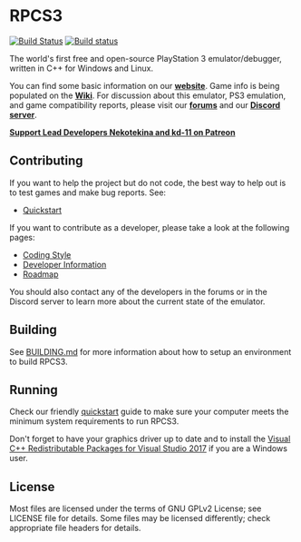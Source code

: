 RPCS3
=====

[![Build Status](https://travis-ci.org/RPCS3/rpcs3.svg?branch=master)](https://travis-ci.org/RPCS3/rpcs3)
[![Build status](https://ci.appveyor.com/api/projects/status/411c4clmiohtx7eo/branch/master?svg=true)](https://ci.appveyor.com/project/rpcs3/rpcs3/branch/master)

The world's first free and open-source PlayStation 3 emulator/debugger, written in C++ for Windows and Linux.

You can find some basic information on our [**website**](https://rpcs3.net/). Game info is being populated on the [**Wiki**](https://wiki.rpcs3.net/).
For discussion about this emulator, PS3 emulation, and game compatibility reports, please visit our [**forums**](https://forums.rpcs3.net) and our [**Discord server**](https://discord.me/RPCS3).

[**Support Lead Developers Nekotekina and kd-11 on Patreon**](https://www.patreon.com/Nekotekina)

## Contributing

If you want to help the project but do not code, the best way to help out is to test games and make bug reports. See:
* [Quickstart](https://rpcs3.net/quickstart)

If you want to contribute as a developer, please take a look at the following pages:

* [Coding Style](https://github.com/RPCS3/rpcs3/wiki/Coding-Style)
* [Developer Information](https://github.com/RPCS3/rpcs3/wiki/Developer-Information)
* [Roadmap](https://rpcs3.net/roadmap)

You should also contact any of the developers in the forums or in the Discord server to learn more about the current state of the emulator.

## Building

See [BUILDING.md](BUILDING.md) for more information about how to setup an environment to build RPCS3.

## Running

Check our friendly [quickstart](https://rpcs3.net/quickstart) guide to make sure your computer meets the minimum system requirements to run RPCS3.

Don't forget to have your graphics driver up to date and to install the [Visual C++ Redistributable Packages for Visual Studio 2017](https://go.microsoft.com/fwlink/?LinkId=746572) if you are a Windows user.

## License

Most files are licensed under the terms of GNU GPLv2 License; see LICENSE file for details. Some files may be licensed differently; check appropriate file headers for details.

